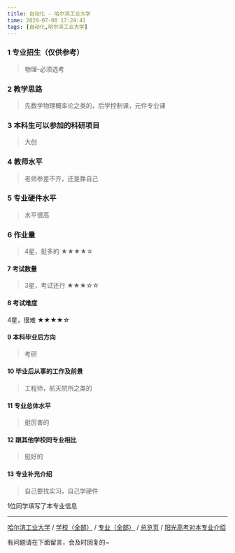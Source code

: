 ```yaml
---
title: 自动化 - 哈尔滨工业大学
time: 2020-07-08 17:24:41
tags: [自动化,哈尔滨工业大学]
---
```

### 1 专业招生（仅供参考）  
> 物理-必须选考


### 2 教学思路
> 先数学物理概率论之类的，后学控制课，元件专业课


### 3 本科生可以参加的科研项目
>  大创


### 4 教师水平
> 老师参差不齐，还是靠自己


### 5 专业硬件水平
> 水平很高


### 6 作业量
>4星，挺多的
★★★★☆



#### 7 考试数量
>3星，考试还行
★★★☆☆


#### 8 考试难度
> 
4星，很难
★★★★☆



#### 9 本科毕业后方向
> 考研


#### 10 毕业后从事的工作及前景
> 工程师，航天院所之类的


#### 11 专业总体水平
> 挺厉害的


#### 12 跟其他学校同专业相比
> 挺好的


#### 13 专业补充介绍
> 自己要找实习，自己学硬件

1位同学填写了本专业信息
***
[哈尔滨工业大学](https://univgo.github.io/2020/07/08/304b1017803e) / [学校（全部）](https://univgo.github.io/2020/07/08/3efa6bcca419) / [专业（全部）](https://univgo.github.io/2020/07/08/2d4c6d3552c2) / [总览页](https://univgo.github.io/2020/07/08/445daeb4fa00) / [阳光高考对本专业介绍](http://gaokao.chsi.com.cn/sch/zyk/view.do?schId=73395172&specId=73384324)


有问题请在下面留言，会及时回复的~